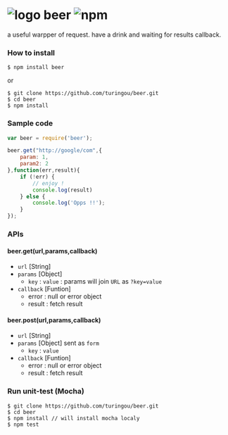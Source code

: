 ![logo](https://cdn2.iconfinder.com/data/icons/fatcow/32/beer.png) beer ![npm](https://badge.fury.io/js/beer.png)
======

a useful warpper of request. have a drink and waiting for results callback.

### How to install 

````
$ npm install beer
````

or 

````
$ git clone https://github.com/turingou/beer.git
$ cd beer
$ npm install
````

### Sample code

````javascript
var beer = require('beer');

beer.get("http://google/com",{
    param: 1,
    param2: 2
},function(err,result){
    if (!err) {
        // enjoy !
        console.log(result)
    } else {
        console.log('Opps !!');
    }
});
````

### APIs

#### beer.get(url,params,callback)

- `url` [String]
- `params` [Object]
    - `key` : `value` : params will join `URL` as `?key=value`
- `callback` [Funtion]
    - error : null or error object
    - result : fetch result

#### beer.post(url,params,callback)

- `url` [String]
- `params` [Object] sent as `form`
    - `key` : `value`
- `callback` [Funtion]
    - error : null or error object
    - result : fetch result

### Run unit-test (Mocha)

````
$ git clone https://github.com/turingou/beer.git
$ cd beer
$ npm install // will install mocha localy
$ npm test
````